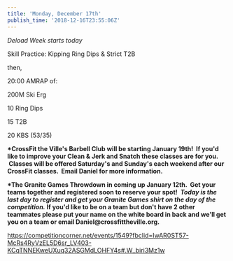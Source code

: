 ```yaml
---
title: 'Monday, December 17th'
publish_time: '2018-12-16T23:55:06Z'
---
```


*Deload Week starts today*

Skill Practice: Kipping Ring Dips & Strict T2B

then,

20:00 AMRAP of:

200M Ski Erg

10 Ring Dips

15 T2B

20 KBS (53/35)

**\*CrossFit the Ville's Barbell Club will be starting January 19th!  If
you'd like to improve your Clean & Jerk and Snatch these classes are for
you.  Classes will be offered Saturday's and Sunday's each weekend after
our CrossFit classes.  Email Daniel for more information.**

**\*The Granite Games Throwdown in coming up January 12th.  Get your
teams together and registered soon to reserve your spot!  *Today is the
last day to register and get your Granite Games shirt on the day of the
competition.* If you'd like to be on a team but don't have 2 other
teammates please put your name on the white board in back and we'll get
you on a team or email Daniel\@crossfittheville.org.**

<https://competitioncorner.net/events/1549?fbclid=IwAR0ST57-McRs4RyVzEL5D6sr_LV403-KCqTNNEKweUXuq32ASGMdLOHFY4s#.W_biri3Mz1w>
